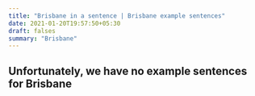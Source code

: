 ```yaml
---
title: "Brisbane in a sentence | Brisbane example sentences"
date: 2021-01-20T19:57:50+05:30
draft: falses
summary: "Brisbane"
---
```

## Unfortunately, we have no example sentences for Brisbane                 

